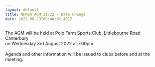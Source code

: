 ```yaml
---
layout: default
title: NFRBA AGM 21/22 - Date Change
date: 2022-06-29T09:48:32.401Z
---
```

<!--StartFragment-->

The AGM will be held at Polo Farm Sports Club, Littlebourne Road Canterbury\
 on Wednesday 3rd August 2022  at 7.00pm.\
\
Agenda and other information will be issued to clubs before and at the meeting.

<!--EndFragment-->